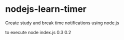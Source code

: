 # nodejs-learn-timer
Create study and break time notifications using node.js


to execute 
node index.js 0.3 0.2
